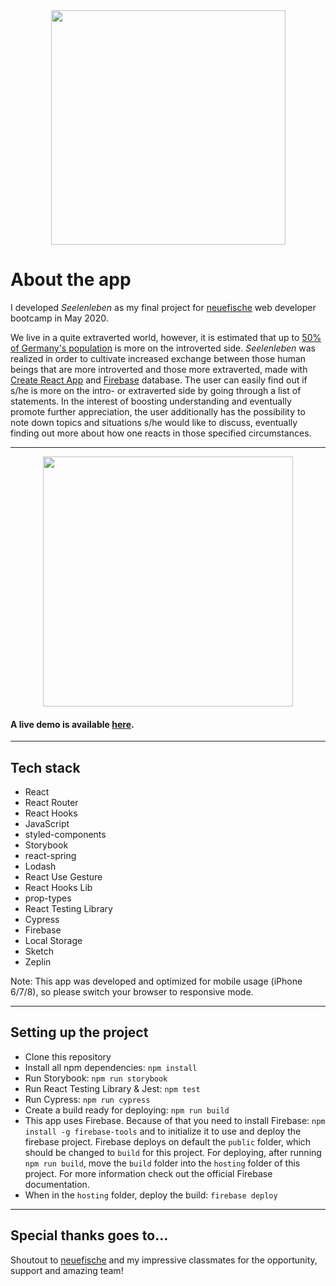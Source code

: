 <div align="center">
  <img src="https://user-images.githubusercontent.com/61710830/83106146-44fdc900-a0bc-11ea-92b4-65cea0f52ea1.png" width="375px"/>
  
</div>

# About the app

I developed _Seelenleben_ as my final project for [neuefische](https://www.neuefische.de) web developer bootcamp in May 2020.

We live in a quite extraverted world, however, it is estimated that up to [50% of Germany's population](https://www.apotheken-umschau.de/Psyche/Introvertiertheit-Eine-unterschaetzte-Eigenschaft-224883.html) is more on the introverted side.
_Seelenleben_ was realized in order to cultivate increased exchange between those human beings that are more introverted and those more extraverted, made with [Create React App](https://github.com/facebook/create-react-app) and [Firebase](https://firebase.google.com/) database.
The user can easily find out if s/he is more on the intro- or extraverted side by going through a list of statements. In the interest of boosting understanding and eventually promote further appreciation, the user additionally has the possibility to note down topics and situations s/he would like to discuss, eventually finding out more about how one reacts in those specified circumstances.

---

<div align="center">
  <img src="https://user-images.githubusercontent.com/61710830/83105686-6611ea00-a0bb-11ea-8e4a-7a96377a7f4c.gif"
     height="400px"/>
</div>

#### A live demo is available [here](https://seelenleben.web.app).

---

## Tech stack

- React
- React Router
- React Hooks
- JavaScript
- styled-components
- Storybook
- react-spring
- Lodash
- React Use Gesture
- React Hooks Lib
- prop-types
- React Testing Library
- Cypress
- Firebase
- Local Storage
- Sketch
- Zeplin

Note: This app was developed and optimized for mobile usage (iPhone 6/7/8), so please switch your browser to responsive mode.

---

## Setting up the project

- Clone this repository
- Install all npm dependencies:
  `npm install`
- Run Storybook:
  `npm run storybook`
- Run React Testing Library & Jest:
  `npm test`
- Run Cypress:
  `npm run cypress`
- Create a build ready for deploying:
  `npm run build`
- This app uses Firebase. Because of that you need to install Firebase:
  `npm install -g firebase-tools` and to initialize it to use and deploy the firebase project. Firebase deploys on default the `public` folder, which should be changed to `build` for this project. For deploying, after running `npm run build`, move the `build` folder into the `hosting` folder of this project.
  For more information check out the official Firebase documentation.
- When in the `hosting` folder, deploy the build:
  `firebase deploy`

---

## Special thanks goes to...

Shoutout to [neuefische](https://neuefische.de/) and my impressive classmates for the opportunity, support and amazing team!
